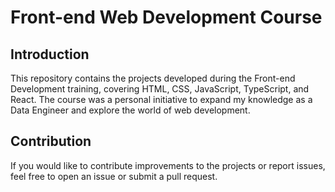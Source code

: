 # Front-end Web Development Course

## Introduction

This repository contains the projects developed during the Front-end Development training, covering HTML, CSS, JavaScript, TypeScript, and React. The course was a personal initiative to expand my knowledge as a Data Engineer and explore the world of web development.

## Contribution

If you would like to contribute improvements to the projects or report issues, feel free to open an issue or submit a pull request.
